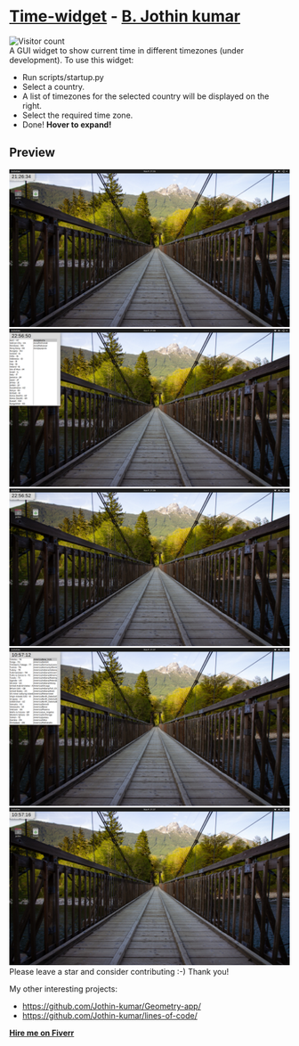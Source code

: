 # [Time-widget](https://jothin-kumar.github.io/time-widget/) - [B. Jothin kumar](https://jothin-kumar.github.io/)
![Visitor count](https://visitor-badge.glitch.me/badge?page_id=Jothin-kumar.time-widget)  
A GUI widget to show current time in different timezones (under development).
To use this widget:
 - Run scripts/startup.py
 - Select a country.
 - A list of timezones for the selected country will be displayed on the right.
 - Select the required time zone.
 - Done!
**Hover to expand!**
## Preview
![Screenshot](https://github.com/Jothin-kumar/time-widget/blob/main/screenshots/1.png?raw=true)
![Screenshot](https://github.com/Jothin-kumar/time-widget/blob/main/screenshots/2.png?raw=true)
![Screenshot](https://github.com/Jothin-kumar/time-widget/blob/main/screenshots/3.png?raw=true)
![Screenshot](https://github.com/Jothin-kumar/time-widget/blob/main/screenshots/4.png?raw=true)
![Screenshot](https://github.com/Jothin-kumar/time-widget/blob/main/screenshots/5.png?raw=true)
Please leave a star and consider contributing :-)
Thank you!

My other interesting projects:
 - https://github.com/Jothin-kumar/Geometry-app/
 - https://github.com/Jothin-kumar/lines-of-code/

**[Hire me on Fiverr](https://www.fiverr.com/jothin_kumar)**
